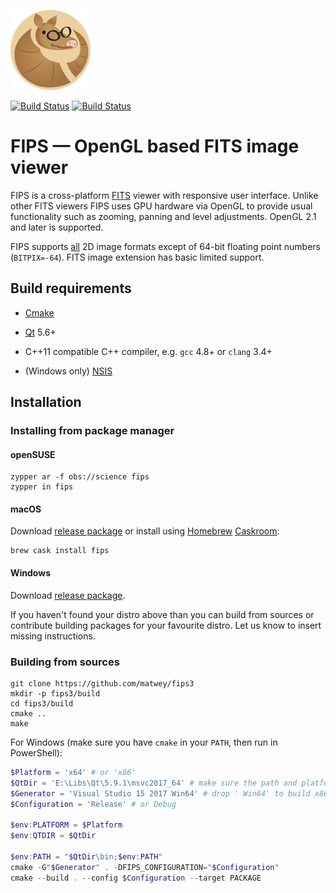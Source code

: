 ![LOGO](/dist/freedesktop/128x128/fips.png)

[![Build Status](https://travis-ci.org/matwey/fips3.svg?branch=master)](https://travis-ci.org/matwey/fips3)
[![Build Status](https://ci.appveyor.com/api/projects/status/github/matwey/fips3?branch=master&svg=true)](https://ci.appveyor.com/project/matwey/fips3)

FIPS — OpenGL based FITS image viewer
=====================================

FIPS is a cross-platform [FITS](https://fits.gsfc.nasa.gov) viewer with
responsive user interface. Unlike other FITS viewers FIPS uses GPU hardware via
OpenGL to provide usual functionality such as zooming, panning and level
adjustments. OpenGL 2.1 and later is supported.

FIPS supports [all](http://archive.stsci.edu/fits/users_guide/) 2D image formats
except of 64-bit floating point numbers (`BITPIX=-64`). FITS image extension has
basic limited support.

Build requirements
------------------

-   [Cmake](https://cmake.org)

-   [Qt](https://www.qt.io) 5.6+

-   C++11 compatible C++ compiler, e.g. `gcc` 4.8+ or `clang` 3.4+

-   (Windows only) [NSIS](http://nsis.sourceforge.net/Main_Page)

Installation
------------

### Installing from package manager

#### openSUSE

~~~~~~~~~~~~~~~~~~~~~~~~~~~~~~~~~~~~~~~~~~~~~~~~~~~~~~~~~~~~~~~~~~~~~~~~~~~~~~~~
zypper ar -f obs://science fips
zypper in fips
~~~~~~~~~~~~~~~~~~~~~~~~~~~~~~~~~~~~~~~~~~~~~~~~~~~~~~~~~~~~~~~~~~~~~~~~~~~~~~~~

#### macOS

Download [release package](https://github.com/matwey/fips3/releases/latest) or
install using [Homebrew](https://brew.sh) [Caskroom](http://caskroom.github.io):

~~~~~~~~~~~~~~~~~~~~~~~~~~~~~~~~~~~~~~~~~~~~~~~~~~~~~~~~~~~~~~~~~~~~~~~~~~~~~~~~
brew cask install fips
~~~~~~~~~~~~~~~~~~~~~~~~~~~~~~~~~~~~~~~~~~~~~~~~~~~~~~~~~~~~~~~~~~~~~~~~~~~~~~~~

#### Windows

Download [release package](https://github.com/matwey/fips3/releases/latest).

If you haven't found your distro above than you can build from sources or
contribute building packages for your favourite distro. Let us know to insert
missing instructions.

### Building from sources

~~~~~~~~~~~~~~~~~~~~~~~~~~~~~~~~~~~~~~~~~~~~~~~~~~~~~~~~~~~~~~~~~~~~~~~~~~~~~~~~
git clone https://github.com/matwey/fips3
mkdir -p fips3/build
cd fips3/build
cmake ..
make
~~~~~~~~~~~~~~~~~~~~~~~~~~~~~~~~~~~~~~~~~~~~~~~~~~~~~~~~~~~~~~~~~~~~~~~~~~~~~~~~

For Windows (make sure you have `cmake` in your `PATH`, then run in PowerShell):

~~~~~~~~~~~~~~~~~~~~~~~~~~~~~~~~~~~~~~~~~~~~~~~~~~~~~~~~~~~~~~~~~~~~~~powershell
$Platform = 'x64' # or 'x86'
$QtDir = 'E:\Libs\Qt\5.9.1\msvc2017_64' # make sure the path and platform is right
$Generator = 'Visual Studio 15 2017 Win64' # drop ' Win64' to build x86 version
$Configuration = 'Release' # or Debug

$env:PLATFORM = $Platform
$env:QTDIR = $QtDir

$env:PATH = "$QtDir\bin;$env:PATH"
cmake -G"$Generator" . -DFIPS_CONFIGURATION="$Configuration"
cmake --build . --config $Configuration --target PACKAGE
~~~~~~~~~~~~~~~~~~~~~~~~~~~~~~~~~~~~~~~~~~~~~~~~~~~~~~~~~~~~~~~~~~~~~~~~~~~~~~~~
